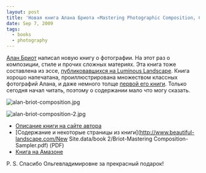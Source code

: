 ```yaml
---
layout: post
title: 'Новая книга Алана Бриота «Mastering Photographic Composition, Creativity and Personal Style»'
date: Sep 7, 2009
tags:
  - books
  - photography
---
```


[Алан Бриот](http://www.beautiful-landscape.com/ "Alain Briot Fine Art Photography") написал новую книгу о фотографии. На этот раз о композиции, стиле и прочих сложных материях. Эта книга тоже составлена из эссе, [публиковавшихся на Luminous Landscape](http://www.luminous-landscape.com/columns/briots_view.shtml "Briot's View. Columns and Articles on Photography by Alain Briot"). Книга хорошо напечатана, проиллюстрирована множеством классных фотографий Алана, и даже немного толще [первой его книги](http://www.beautiful-landscape.com/Articles-Book-1.html "Alain Briot. Mastering Landscape Photography"). Только сегодня начал читать, поэтому о содержании мало что могу сказать.

![alan-briot-composition.jpg](upload://alan-briot-composition.jpg)

![alan-briot-composition-2.jpg](upload://alan-briot-composition-2.jpg)

- [Описание книги на сайте автора](http://www.beautiful-landscape.com/Articles-Book-2-1.html)
- [Содержание и некоторые страницы из книги](http://www.beautiful-landscape.com/New Site.data/book 2/Briot-Mastering Composition-Sampler.pdf) (PDF)
- [Книга на Амазоне](http://www.amazon.com/Mastering-Photographic-Composition-Creativity-Personal/dp/1933952229/?tag=artesapesphot-20)

P. S. Спасибо Ольгевладимировне за прекрасный подарок!
